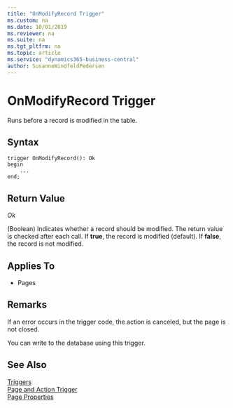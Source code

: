 ```yaml
---
title: "OnModifyRecord Trigger"
ms.custom: na
ms.date: 10/01/2019
ms.reviewer: na
ms.suite: na
ms.tgt_pltfrm: na
ms.topic: article
ms.service: "dynamics365-business-central"
author: SusanneWindfeldPedersen
---
```


# OnModifyRecord Trigger
Runs before a record is modified in the table.  

## Syntax  
```  
trigger OnModifyRecord(): Ok
begin
    ...
end;
```   

## Return Value  
 *Ok*  
  
 (Boolean) Indicates whether a record should be modified. The return value is checked after each  call. If **true**, the record is modified (default). If **false**, the record is not modified.  
  
## Applies To  
  
- Pages  
  
## Remarks  
 If an error occurs in the trigger code, the action is canceled, but the page is not closed.  
  
 You can write to the database using this trigger.  
  
## See Also  
 [Triggers](devenv-triggers.md)  
 [Page and Action Trigger](devenv-page-and-action-triggers.md)  
 [Page Properties](../properties/devenv-page-properties.md)  
